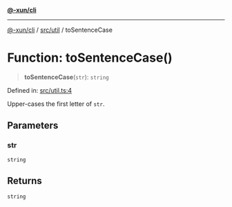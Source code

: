 [**@-xun/cli**](../../../README.md)

***

[@-xun/cli](../../../README.md) / [src/util](../README.md) / toSentenceCase

# Function: toSentenceCase()

> **toSentenceCase**(`str`): `string`

Defined in: [src/util.ts:4](https://github.com/Xunnamius/cli-utils/blob/caf1d74e366c1a64e9bac76fadfeeb54b974c17e/src/util.ts#L4)

Upper-cases the first letter of `str`.

## Parameters

### str

`string`

## Returns

`string`
